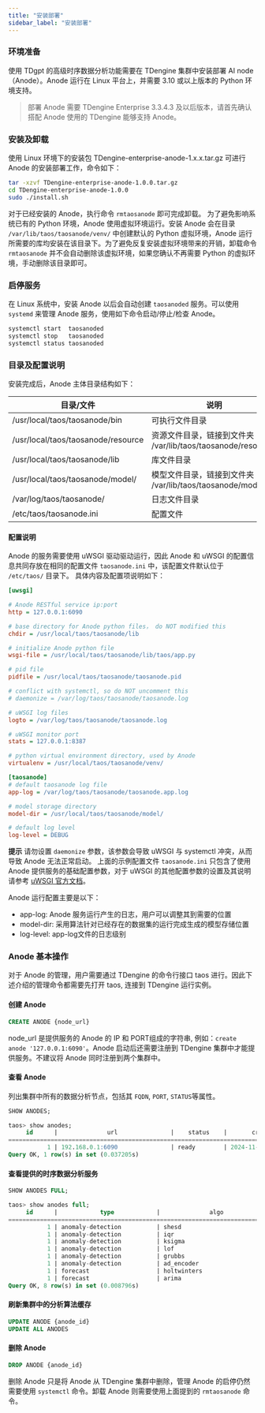 ```yaml
---
title: "安装部署"
sidebar_label: "安装部署"
---
```


### 环境准备
使用 TDgpt 的高级时序数据分析功能需要在 TDengine 集群中安装部署 AI node（Anode）。Anode 运行在 Linux 平台上，并需要 3.10 或以上版本的 Python 环境支持。
> 部署 Anode 需要 TDengine Enterprise 3.3.4.3 及以后版本，请首先确认搭配 Anode 使用的 TDengine 能够支持 Anode。

### 安装及卸载
使用 Linux 环境下的安装包 TDengine-enterprise-anode-1.x.x.tar.gz 可进行 Anode 的安装部署工作，命令如下：

```bash
tar -xzvf TDengine-enterprise-anode-1.0.0.tar.gz
cd TDengine-enterprise-anode-1.0.0
sudo ./install.sh
```

对于已经安装的 Anode，执行命令 `rmtaosanode` 即可完成卸载。
为了避免影响系统已有的 Python 环境，Anode 使用虚拟环境运行。安装 Anode 会在目录 `/var/lib/taos/taosanode/venv/` 中创建默认的 Python 虚拟环境，Anode 运行所需要的库均安装在该目录下。为了避免反复安装虚拟环境带来的开销，卸载命令 `rmtaosanode` 并不会自动删除该虚拟环境，如果您确认不再需要 Python 的虚拟环境，手动删除该目录即可。

### 启停服务
在 Linux 系统中，安装 Anode 以后会自动创建 `taosanoded` 服务。可以使用 `systemd` 来管理 Anode 服务，使用如下命令启动/停止/检查 Anode。

```bash
systemctl start  taosanoded
systemctl stop   taosanoded
systemctl status taosanoded
```

### 目录及配置说明
安装完成后，Anode 主体目录结构如下：

|目录/文件|说明|
|---------------|------|
|/usr/local/taos/taosanode/bin|可执行文件目录|
|/usr/local/taos/taosanode/resource|资源文件目录，链接到文件夹 /var/lib/taos/taosanode/resource/|
|/usr/local/taos/taosanode/lib|库文件目录|
|/usr/local/taos/taosanode/model/|模型文件目录，链接到文件夹 /var/lib/taos/taosanode/model|
|/var/log/taos/taosanode/|日志文件目录|
|/etc/taos/taosanode.ini|配置文件|

#### 配置说明

Anode 的服务需要使用 uWSGI 驱动驱动运行，因此 Anode 和 uWSGI 的配置信息共同存放在相同的配置文件 `taosanode.ini` 中，该配置文件默认位于 `/etc/taos/` 目录下。
具体内容及配置项说明如下：

```ini
[uwsgi]

# Anode RESTful service ip:port
http = 127.0.0.1:6090

# base directory for Anode python files， do NOT modified this
chdir = /usr/local/taos/taosanode/lib

# initialize Anode python file
wsgi-file = /usr/local/taos/taosanode/lib/taos/app.py

# pid file
pidfile = /usr/local/taos/taosanode/taosanode.pid

# conflict with systemctl, so do NOT uncomment this
# daemonize = /var/log/taos/taosanode/taosanode.log

# uWSGI log files
logto = /var/log/taos/taosanode/taosanode.log

# uWSGI monitor port
stats = 127.0.0.1:8387

# python virtual environment directory, used by Anode
virtualenv = /usr/local/taos/taosanode/venv/

[taosanode]
# default taosanode log file
app-log = /var/log/taos/taosanode/taosanode.app.log

# model storage directory
model-dir = /usr/local/taos/taosanode/model/

# default log level
log-level = DEBUG

```

**提示**
请勿设置 `daemonize` 参数，该参数会导致 uWSGI 与 systemctl 冲突，从而导致 Anode 无法正常启动。
上面的示例配置文件 `taosanode.ini` 只包含了使用 Anode 提供服务的基础配置参数，对于 uWSGI 的其他配置参数的设置及其说明请参考 [uWSGI 官方文档](https://uwsgi-docs-zh.readthedocs.io/zh-cn/latest/Options.html)。

Anode 运行配置主要是以下：
- app-log: Anode 服务运行产生的日志，用户可以调整其到需要的位置
- model-dir: 采用算法针对已经存在的数据集的运行完成生成的模型存储位置
- log-level: app-log文件的日志级别


### Anode 基本操作
对于 Anode 的管理，用户需要通过 TDengine 的命令行接口 taos 进行。因此下述介绍的管理命令都需要先打开 taos, 连接到 TDengine 运行实例。 
#### 创建 Anode
```sql 
CREATE ANODE {node_url}
```
node_url 是提供服务的 Anode 的 IP 和 PORT组成的字符串, 例如：`create anode '127.0.0.1:6090'`。Anode 启动后还需要注册到 TDengine 集群中才能提供服务。不建议将 Anode 同时注册到两个集群中。

#### 查看 Anode
列出集群中所有的数据分析节点，包括其 `FQDN`, `PORT`, `STATUS`等属性。
```sql
SHOW ANODES;

taos> show anodes;
     id      |              url               |    status    |       create_time       |       update_time       |
==================================================================================================================
           1 | 192.168.0.1:6090               | ready        | 2024-11-28 18:44:27.089 | 2024-11-28 18:44:27.089 |
Query OK, 1 row(s) in set (0.037205s)

```

#### 查看提供的时序数据分析服务

```SQL
SHOW ANODES FULL;

taos> show anodes full;
     id      |            type            |              algo              |
============================================================================
           1 | anomaly-detection          | shesd                          |
           1 | anomaly-detection          | iqr                            |
           1 | anomaly-detection          | ksigma                         |
           1 | anomaly-detection          | lof                            |
           1 | anomaly-detection          | grubbs                         |
           1 | anomaly-detection          | ad_encoder                     |
           1 | forecast                   | holtwinters                    |
           1 | forecast                   | arima                          |
Query OK, 8 row(s) in set (0.008796s)

```

#### 刷新集群中的分析算法缓存
```SQL
UPDATE ANODE {anode_id}
UPDATE ALL ANODES
```

#### 删除 Anode
```sql
DROP ANODE {anode_id}
```
删除 Anode 只是将 Anode 从 TDengine 集群中删除，管理 Anode 的启停仍然需要使用 `systemctl` 命令。卸载 Anode 则需要使用上面提到的 `rmtaosanode` 命令。
